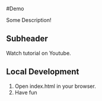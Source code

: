 #Demo

Some Description!

## Subheader

Watch tutorial on Youtube.

## Local Development

1. Open index.html in your browser.
2. Have fun
